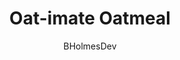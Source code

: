 ---
title: "Oat-imate Oatmeal"
description: "The ultimate oatmeal meal prep recipe."

author: "BHolmesDev" # Optional, if not provided, remove the block, will be set to default "anonymous".
pubDate: 2024-04-27  # Publication date when you are writing the recipe.

image: "./oatimate-oatmeal.jpg"  # Optional: URL of an image or relative path to an image within the repository.
imageAlt: "Downward view of oatmeal in a large gray pot. Apples, pecans, cherries, and oats are visible. Oats are clumped and dense."  # Optional: A brief description of the image for accessibility.

cookingTime:  15 minutes

steps:
  - title: "" # Optional, can be left blank
    actions:
      - "Set your stove to high heat quick boil."
      - "Put all ingredients in the pot that don't require cutting."
      - "While this is cooking, cut apples and banana into small chunks. Place into pot once finished."
      - "Once the pot reaches a boil, take off the burner."
      - "Let sit for 30 minutes."
      - "Serve with peanut butter and yogurt to taste."

ingredients:
  - title: "For the Oatmeal" # Example: "For the Pastry Crust:", "For the Lemon Filling:" (Optional, can be left blank if there's no separate list title)
    items:
      - quantity: "1"
        name: "large pot. 3 liter minimum"
      - quantity: "2" # If an ingredient does not require a specific quantity, such as "Salt and pepper to taste", leave the quantity blank.
        name: "cups of Bob's Red Mill organic extra thick rolled oats. Non-organic to substitute."
      - quantity: "2"
        name: "cups unsweetened vanilla almond milk. Califia Farms preferred."
      - quantity: "1"
        name: "cup water"
      - quantity: "1/3"
        name: "cup coconut oil. Extra virgin preferred." 
      - quantity: "2"
        name: "cups frozen dark sweet cherries"
      - quantity: "2"
        name: "medium-sized pink lady or honeycrisp apples"
      - quantity: "1"
        name: "banana"
      - quantity: "1/2"
        name: "cup pecan halves"
      - quantity: "1/2"
        name: "cup golden raisins. Trader Joe's brand preferred."
      - quantity: "1 1/2"
        name: "tbsp organic pumpkin spice or cinnamon"
  - title: "For toppings"
    items:
      - quantity: ""
        name: "peanut butter to taste. More is usually better :)"
      - quantity: ""
        name: "unsweetened vanilla almond yogurt to taste. Silk Rich and Creamy preferred."

recipeNotes: [
  "Serves 4"
]
      
tags: ["breakfast", "meal-prep"]  # Describe the dish with appropriate tags, max 3 tags

slug: oatimate-oatmeal

---